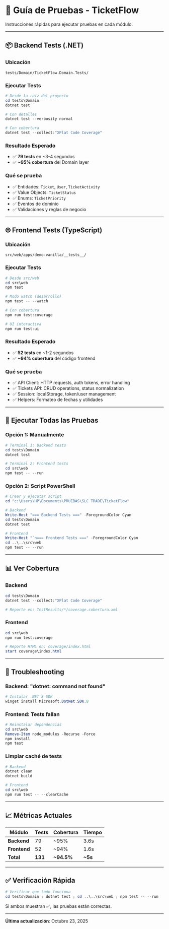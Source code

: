 # 🧪 Guía de Pruebas - TicketFlow

Instrucciones rápidas para ejecutar pruebas en cada módulo.

---

## 📦 Backend Tests (.NET)

### Ubicación
```
tests/Domain/TicketFlow.Domain.Tests/
```

### Ejecutar Tests

```powershell
# Desde la raíz del proyecto
cd tests\Domain
dotnet test

# Con detalles
dotnet test --verbosity normal

# Con cobertura
dotnet test --collect:"XPlat Code Coverage"
```

### Resultado Esperado
- ✅ **79 tests** en ~3-4 segundos
- ✅ **~95% cobertura** del Domain layer

### Qué se prueba
- ✅ Entidades: `Ticket`, `User`, `TicketActivity`
- ✅ Value Objects: `TicketStatus`
- ✅ Enums: `TicketPriority`
- ✅ Eventos de dominio
- ✅ Validaciones y reglas de negocio

---

## 🌐 Frontend Tests (TypeScript)

### Ubicación
```
src/web/apps/demo-vanilla/__tests__/
```

### Ejecutar Tests

```powershell
# Desde src/web
cd src\web
npm test

# Modo watch (desarrollo)
npm test -- --watch

# Con cobertura
npm run test:coverage

# UI interactiva
npm run test:ui
```

### Resultado Esperado
- ✅ **52 tests** en ~1-2 segundos
- ✅ **~94% cobertura** del código frontend

### Qué se prueba
- ✅ API Client: HTTP requests, auth tokens, error handling
- ✅ Tickets API: CRUD operations, status normalization
- ✅ Session: localStorage, token/user management
- ✅ Helpers: Formateo de fechas y utilidades

---

## 🚀 Ejecutar Todas las Pruebas

### Opción 1: Manualmente

```powershell
# Terminal 1: Backend tests
cd tests\Domain
dotnet test

# Terminal 2: Frontend tests
cd src\web
npm test -- --run
```

### Opción 2: Script PowerShell

```powershell
# Crear y ejecutar script
cd "c:\Users\HP\Documents\PRUEBAS\SLC TRADE\TicketFlow"

# Backend
Write-Host "=== Backend Tests ===" -ForegroundColor Cyan
cd tests\Domain
dotnet test

# Frontend
Write-Host "`n=== Frontend Tests ===" -ForegroundColor Cyan
cd ..\..\src\web
npm test -- --run
```

---

## 📊 Ver Cobertura

### Backend
```powershell
cd tests\Domain
dotnet test --collect:"XPlat Code Coverage"

# Reporte en: TestResults/*/coverage.cobertura.xml
```

### Frontend
```powershell
cd src\web
npm run test:coverage

# Reporte HTML en: coverage/index.html
start coverage\index.html
```

---

## 🐛 Troubleshooting

### Backend: "dotnet: command not found"
```powershell
# Instalar .NET 8 SDK
winget install Microsoft.DotNet.SDK.8
```

### Frontend: Tests fallan
```powershell
# Reinstalar dependencias
cd src\web
Remove-Item node_modules -Recurse -Force
npm install
npm test
```

### Limpiar caché de tests
```powershell
# Backend
dotnet clean
dotnet build

# Frontend
cd src\web
npm run test -- --clearCache
```

---

## 📈 Métricas Actuales

| Módulo | Tests | Cobertura | Tiempo |
|--------|-------|-----------|--------|
| **Backend** | 79 | ~95% | 3.6s |
| **Frontend** | 52 | ~94% | 1.6s |
| **Total** | **131** | **~94.5%** | **~5s** |

---

## ✅ Verificación Rápida

```powershell
# Verificar que todo funciona
cd tests\Domain ; dotnet test ; cd ..\..\src\web ; npm test -- --run
```

Si ambos muestran ✅, las pruebas están correctas.

---

**Última actualización**: Octubre 23, 2025
